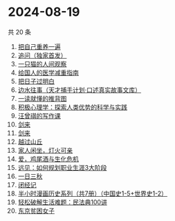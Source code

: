 # 2024-08-19

共 20 条

<!-- BEGIN WEREAD -->
<!-- 最后更新时间 2024-08-19 00:14:53 +0800 -->
1. [把自己重养一遍](https://weread.qq.com/web/bookDetail/c7132470813ab91ebg013e73)
1. [追问（独家首发）](https://weread.qq.com/web/bookDetail/e7b322705d0e04e7b85e068)
1. [一只猫的人间观察](https://weread.qq.com/web/bookDetail/22e32e90813ab8eacg012920)
1. [给国人的医学减重指南](https://weread.qq.com/web/bookDetail/ed1324f0813ab91d5g013e7f)
1. [把日子过明白](https://weread.qq.com/web/bookDetail/a2732a40813ab7bb3g0112e7)
1. [边水往事（天才捕手计划·口述真实故事文库）](https://weread.qq.com/web/bookDetail/064326a0813ab779ag018bda)
1. [一读就懂的推背图](https://weread.qq.com/web/bookDetail/dce32650813ab91e9g018064)
1. [积极心理学：探索人类优势的科学与实践](https://weread.qq.com/web/bookDetail/701328c0813ab91d8g0157d6)
1. [汪曾祺的写作课](https://weread.qq.com/web/bookDetail/8f5320a07212b3c78f5fac4)
1. [剑来](https://weread.qq.com/web/bookDetail/8e5326b07153adcf8e53d42)
1. [剑来](https://weread.qq.com/web/bookDetail/dee32e1071db086fdeef491)
1. [越过山丘](https://weread.qq.com/web/bookDetail/62e32e30813ab907fg01912e)
1. [家人闲坐，灯火可亲](https://weread.qq.com/web/bookDetail/10c320a071db56db10cbf8c)
1. [爱，鸡尾酒与生化危机](https://weread.qq.com/web/bookDetail/71032a60813ab91feg018273)
1. [远见：如何规划职业生涯3大阶段](https://weread.qq.com/web/bookDetail/3df32b10716980193df67f5)
1. [一日三秋](https://weread.qq.com/web/bookDetail/d0632c2072672b91d060472)
1. [闭经记](https://weread.qq.com/web/bookDetail/35332510813ab84b3g0188bd)
1. [半小时漫画历史系列（共7册）（中国史1-5+世界史1-2）](https://weread.qq.com/web/bookDetail/5c832be07254c98f5c8923d)
1. [轻松破解生活难题：民法典100讲](https://weread.qq.com/web/bookDetail/59732da0813ab9052g016b28)
1. [东京贫困女子](https://weread.qq.com/web/bookDetail/26232650726a0c0e262f770)
<!-- END WEREAD -->